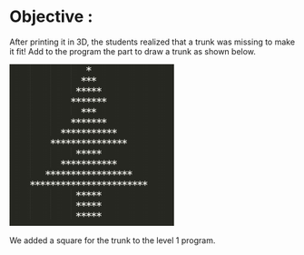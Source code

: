 # Objective :
After printing it in 3D, the students realized that a trunk was missing to make it fit!
Add to the program the part to draw a trunk as shown below.

![Picture Level 2](https://github.com/ThomasSEGALEN/ChristmasTree/blob/main/Level%202/Level2.PNG)

We added a square for the trunk to the level 1 program.